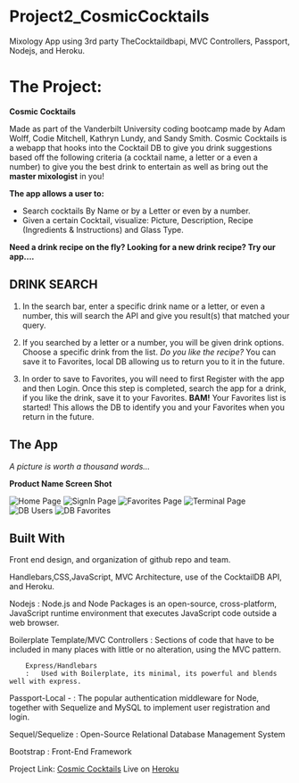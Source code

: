 # Project2_CosmicCocktails
Mixology App using 3rd party TheCocktaildbapi, MVC Controllers, Passport, Nodejs, and Heroku.

# The Project:

**Cosmic Cocktails** 

Made as part of the Vanderbilt University coding bootcamp made by Adam Wolff, Codie Mitchell, Kathryn Lundy, and Sandy Smith. Cosmic Cocktails is a webapp that hooks into the Cocktail DB to give you drink suggestions based off the following criteria (a cocktail name, a letter or a even a number) to give you the best drink to entertain as well as bring out the **master mixologist** in you!

**The app allows a user to:**

- Search cocktails By Name or by a Letter or even by a number.
- Given a certain Cocktail, visualize: Picture, Description, Recipe (Ingredients & Instructions) and Glass Type.

**Need a drink recipe on the fly?  Looking for a new drink recipe?  Try our app....**

## DRINK SEARCH
1.  In the search bar, enter a specific drink name or a letter, or even a number, this will search the API and give you result(s) that matched your query.

2.  If you searched by a letter or a number, you will be given drink options.  Choose a specific drink from the list. *Do you like the recipe?* You can save it to Favorites, local DB allowing us to return you to it in the future.  

3.  In order to save to Favorites, you will need to first Register with the app and then Login. Once this step is completed, search the app for a drink, if you like the drink, save it to your Favorites. **BAM!** Your Favorites list is started!  This allows the DB to identify you and your Favorites when you return in the future.

## The App

*A picture is worth a thousand words...*

**Product Name Screen Shot**

![Home Page](HomePage.png)
![SignIn Page](SignInPage.png)
![Favorites Page](FavoritesPage.jpg)
![Terminal Page](TerminalLOgs.jpg)
![DB Users](.jpg)
![DB Favorites](HomePage.jpg)

## Built With

Front end design, and organization of github repo and team.

Handlebars,CSS,JavaScript, MVC Architecture, use of the CocktailDB API, and Heroku.

Nodejs
:   Node.js and Node Packages is an open-source, cross-platform, JavaScript runtime environment that executes JavaScript code outside a web browser.

Boilerplate Template/MVC Controllers
:   Sections of code that have to be included in many places with little or no alteration, using the MVC pattern. 

        Express/Handlebars
        :   Used with Boilerplate, its minimal, its powerful and blends well with express.

Passport-Local - 
:   The popular authentication middleware for Node, together with Sequelize and MySQL to implement user registration and login.

Sequel/Sequelize
:   Open-Source Relational Database Management System

Bootstrap
:   Front-End Framework

Project Link: [Cosmic Cocktails](://github.com/your_username/repo_name)
Live on [Heroku](https://****.herokuapp.com/)



